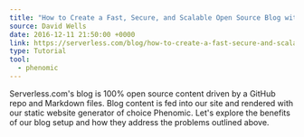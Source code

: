 ```yaml
---
title: "How to Create a Fast, Secure, and Scalable Open Source Blog with React + Markdown"
source: David Wells
date: 2016-12-11 21:50:00 +0000
link: https://serverless.com/blog/how-to-create-a-fast-secure-and-scalable-open-source-blog-with-react-markdown/
type: Tutorial
tool:
  - phenomic
---
```

Serverless.com's blog is 100% open source content driven by a GitHub repo and Markdown files. Blog content is fed into our site and rendered with our static website generator of choice Phenomic. Let's explore the benefits of our blog setup and how they address the problems outlined above.





